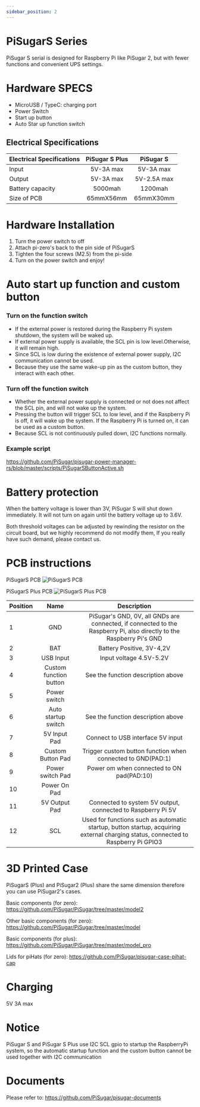```yaml
---
sidebar_position: 2
---
```


# PiSugarS Series

PiSugar S serial is designed for Raspberry Pi like PiSugar 2, but with fewer functions and convenient UPS settings.

# Hardware SPECS
* MicroUSB / TypeC: charging port
* Power Switch
* Start up button
* Auto Star up function switch

## Electrical Specifications

| Electrical Specifications |  PiSugar S Plus   |     PiSugar S     |
| :------------------------ | :---------------: | :---------------: |
| Input                     |     5V-3A max      |     5V-3A max      |
| Output                    |     5V-3A max      |    5V-2.5A max     |
| Battery capacity          |      5000mah      |      1200mah      |
| Size of PCB               |     65mmX56mm     |     65mmX30mm     |

# Hardware Installation
1. Turn the power switch to off
1. Attach pi-zero's back to the pin side of PiSugarS
1. Tighten the four screws (M2.5) from the pi-side
1. Turn on the power switch and enjoy!

# Auto start up function and custom button
### Turn on the function switch
* If the external power is restored during the Raspberry Pi system shutdown, the system will be waked up.
* If external power supply is available, the SCL pin is low level.Otherwise, it will remain high. 
* Since SCL is low during the existence of external power supply, I2C communication cannot be used.
* Because they use the same wake-up pin as the custom button, they interact with each other.

### Turn off the function switch

* Whether the external power supply is connected or not does not affect the SCL pin, and will not wake up the system.
* Pressing the button will trigger SCL to low level, and if the Raspberry Pi is off, it will wake up the system. If the Raspberry Pi is turned on, it can be used as a custom button. 
* Because SCL is not continuously pulled down, I2C functions normally.

###  Example script

https://github.com/PiSugar/pisugar-power-manager-rs/blob/master/scripts/PiSugarSButtonActive.sh
#  Battery protection
When the battery voltage is lower than 3V, PiSugar S will shut down immediately. It will not turn on again until the battery voltage up to 3.6V.

Both threshold voltages can be adjusted by rewinding the resistor on the circuit board, but we highly recommend do not modify them, If you really have such demand, please contact us.

# PCB instructions

<!-- <p>
  <img width="500" title="PiSugarS Plus" src="https://cdn.pisugar.com/img/PiSugarS240705.jpg">
</p>

   **PiSugarS Plus**

<p>
  <img width="500" title="PiSugarS Plus" src="https://cdn.pisugar.com/img/PiSugarSPlus240705.jpg">
</p> -->
PiSugarS PCB
![PiSugarS PCB](https://cdn.pisugar.com/img/PiSugarS240705.jpg)

PiSugarS Plus PCB
![PiSugarS Plus PCB](https://cdn.pisugar.com/img/PiSugarSPlus240705.jpg)

| Position |  Name   |     Description    |
| :------------------------ | :---------------: | :---------------: |
| 1                     |     GND    |     PiSugar's GND, 0V, all GNDs are connected, if connected to the Raspberry Pi, also directly to the Raspberry Pi's GND      |
| 2                     |     BAT    |     Battery Positive, 3V-4,2V      |
| 3                     |     USB Input    |     Input voltage 4.5V-5.2V      |
| 4                     |     Custom function button    |    See the function description above       |
| 5                     |     Power switch    |           |
| 6                     |     Auto startup switch    |    See the function description above       |
| 7                     |     5V Input Pad    |    Connect to USB interface 5V input       |
| 8                     |     Custom Button Pad    |    Trigger custom button function when connected to GND(PAD:1)       |
| 9                     |     Power switch Pad    |    Power om when connected to ON pad(PAD:10)       |
| 10                     |     Power On Pad    |           |
| 11                     |     5V Output Pad    |    Connected to system 5V output, connected to Raspberry Pi 5V       |
| 12                     |     SCL    |    Used for functions such as automatic startup, button startup, acquiring external charging status, connected to Raspberry Pi GPIO3       |

# 3D Printed Case

PiSugarS (Plus) and PiSugar2 (Plus) share the same dimension therefore you can use PiSugar2's cases.

Basic components (for zero): https://github.com/PiSugar/PiSugar/tree/master/model2

Other basic components (for zero): https://github.com/PiSugar/PiSugar/tree/master/model

Basic components (for plus): https://github.com/PiSugar/PiSugar/tree/master/model_pro

Lids for piHats (for zero): https://github.com/PiSugar/pisugar-case-pihat-cap

# Charging
5V 3A max

# Notice
PiSugar S and PiSugar S Plus use I2C SCL gpio to startup the RaspberryPi system, so the automatic startup function and the custom button cannot be used together with I2C communication

# Documents
Please refer to: https://github.com/PiSugar/pisugar-documents
